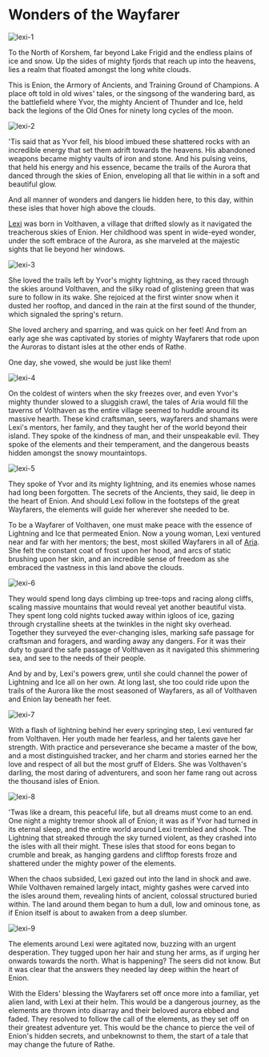 # Wonders of the Wayfarer

<img src="https://d2hl7maqck52px.cloudfront.net/main-story/05-tales-of-aria/lexi-1.webp" alt="lexi-1" class="center">

To the North of Korshem, far beyond Lake Frigid and the endless plains of ice and snow. Up the sides of mighty fjords that reach up into the heavens, lies a realm that floated amongst the long white clouds.

This is Enion, the Armory of Ancients, and Training Ground of Champions. A place oft told in old wives' tales, or the singsong of the wandering bard, as the battlefield where Yvor, the mighty Ancient of Thunder and Ice, held back the legions of the Old Ones for ninety long cycles of the moon.

<img src="https://d2hl7maqck52px.cloudfront.net/main-story/05-tales-of-aria/lexi-2.webp" alt="lexi-2" class="center">

'Tis said that as Yvor fell, his blood imbued these shattered rocks with an incredible energy that set them adrift towards the heavens. His abandoned weapons became mighty vaults of iron and stone. And his pulsing veins, that held his energy and his essence, became the trails of the Aurora that danced through the skies of Enion, enveloping all that lie within in a soft and beautiful glow.

And all manner of wonders and dangers lie hidden here, to this day, within these isles that hover high above the clouds.

[Lexi](../../heroes-of-rathe/lexi-about.md) was born in Volthaven, a village that drifted slowly as it navigated the treacherous skies of Enion. Her childhood was spent in wide-eyed wonder, under the soft embrace of the Aurora, as she marveled at the majestic sights that lie beyond her windows.

<img src="https://d2hl7maqck52px.cloudfront.net/main-story/05-tales-of-aria/lexi-3.webp" alt="lexi-3" class="center">

She loved the trails left by Yvor's mighty lightning, as they raced through the skies around Volthaven, and the silky road of glistening green that was sure to follow in its wake. She rejoiced at the first winter snow when it dusted her rooftop, and danced in the rain at the first sound of the thunder, which signaled the spring's return.

She loved archery and sparring, and was quick on her feet! And from an early age she was captivated by stories of mighty Wayfarers that rode upon the Auroras to distant isles at the other ends of Rathe.

One day, she vowed, she would be just like them!

<img src="https://d2hl7maqck52px.cloudfront.net/main-story/05-tales-of-aria/lexi-4.webp" alt="lexi-4" class="center">

On the coldest of winters when the sky freezes over, and even Yvor's mighty thunder slowed to a sluggish crawl, the tales of Aria would fill the taverns of Volthaven as the entire village seemed to huddle around its massive hearth. These kind craftsman, seers, wayfarers and shamans were Lexi's mentors, her family, and they taught her of the world beyond their island. They spoke of the kindness of man, and their unspeakable evil. They spoke of the elements and their temperament, and the dangerous beasts hidden amongst the snowy mountaintops.

<img src="https://d2hl7maqck52px.cloudfront.net/main-story/05-tales-of-aria/lexi-5.webp" alt="lexi-5" class="center">

They spoke of Yvor and its mighty lightning, and its enemies whose names had long been forgotten. The secrets of the Ancients, they said, lie deep in the heart of Enion. And should Lexi follow in the footsteps of the great Wayfarers, the elements will guide her wherever she needed to be.

To be a Wayfarer of Volthaven, one must make peace with the essence of Lightning and Ice that permeated Enion. Now a young woman, Lexi ventured near and far with her mentors; the best, most skilled Wayfarers in all of [Aria](../../continents/rathe/aria/aria.md). She felt the constant coat of frost upon her hood, and arcs of static brushing upon her skin, and an incredible sense of freedom as she embraced the vastness in this land above the clouds.

<img src="https://d2hl7maqck52px.cloudfront.net/main-story/05-tales-of-aria/lexi-6.webp" alt="lexi-6" class="center">

They would spend long days climbing up tree-tops and racing along cliffs, scaling massive mountains that would reveal yet another beautiful vista. They spent long cold nights tucked away within igloos of ice, gazing through crystalline sheets at the twinkles in the night sky overhead. Together they surveyed the ever-changing isles, marking safe passage for craftsman and foragers, and warding away any dangers. For it was their duty to guard the safe passage of Volthaven as it navigated this shimmering sea, and see to the needs of their people.

And by and by, Lexi's powers grew, until she could channel the power of Lightning and Ice all on her own. At long last, she too could ride upon the trails of the Aurora like the most seasoned of Wayfarers, as all of Volthaven and Enion lay beneath her feet.

<img src="https://d2hl7maqck52px.cloudfront.net/main-story/05-tales-of-aria/lexi-7.webp" alt="lexi-7" class="center">

With a flash of lightning behind her every springing step, Lexi ventured far from Volthaven. Her youth made her fearless, and her talents gave her strength. With practice and perseverance she became a master of the bow, and a most distinguished tracker, and her charm and stories earned her the love and respect of all but the most gruff of Elders. She was Volthaven's darling, the most daring of adventurers, and soon her fame rang out across the thousand isles of Enion.

<img src="https://d2hl7maqck52px.cloudfront.net/main-story/05-tales-of-aria/lexi-8.webp" alt="lexi-8" class="center">

'Twas like a dream, this peaceful life, but all dreams must come to an end. One night a mighty tremor shook all of Enion; it was as if Yvor had turned in its eternal sleep, and the entire world around Lexi trembled and shook. The Lightning that streaked through the sky turned violent, as they crashed into the isles with all their might. These isles that stood for eons began to crumble and break, as hanging gardens and clifftop forests froze and shattered under the mighty power of the elements.

When the chaos subsided, Lexi gazed out into the land in shock and awe. While Volthaven remained largely intact, mighty gashes were carved into the isles around them, revealing hints of ancient, colossal structured buried within. The land around them began to hum a dull, low and ominous tone, as if Enion itself is about to awaken from a deep slumber.

<img src="https://d2hl7maqck52px.cloudfront.net/main-story/05-tales-of-aria/lexi-9.webp" alt="lexi-9" class="center">

The elements around Lexi were agitated now, buzzing with an urgent desperation. They tugged upon her hair and stung her arms, as if urging her onwards towards the north. What is happening? The seers did not know. But it was clear that the answers they needed lay deep within the heart of Enion.

With the Elders' blessing the Wayfarers set off once more into a familiar, yet alien land, with Lexi at their helm. This would be a dangerous journey, as the elements are thrown into disarray and their beloved aurora ebbed and faded. They resolved to follow the call of the elements, as they set off on their greatest adventure yet. This would be the chance to pierce the veil of Enion's hidden secrets, and unbeknownst to them, the start of a tale that may change the future of Rathe.
